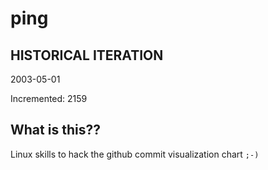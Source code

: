 # ping

## HISTORICAL ITERATION
2003-05-01

Incremented: 2159

## What is this?? 
Linux skills to hack the github commit visualization chart `;-)`

